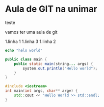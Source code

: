 # Aula de GIT na unimar


teste 





vamos ter uma aula de git

1.linha 1
1.linha 3
1.linha 2



```php
echo "helo world"
```

```java
public class main {
    public static main(string... args) {
        system.out.println("Hello world");
    }
}
```

```c++
#include <iostream>
int main(int argc, char** argv) {
    std::cout << "Hello World >> std::endl;
}
```
